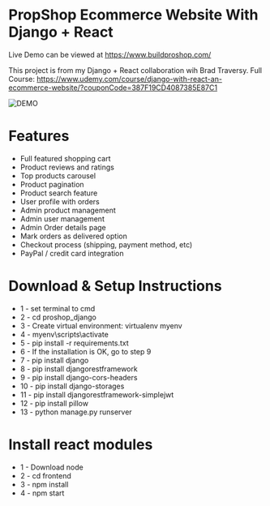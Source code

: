 # PropShop Ecommerce Website With Django + React

Live Demo can be viewed at https://www.buildproshop.com/

This project is from my Django + React collaboration wih Brad Traversy. Full Course: https://www.udemy.com/course/django-with-react-an-ecommerce-website/?couponCode=387F19CD4087385E87C1


![DEMO](../master/static/images/proshop_django_demo.png)


# Features
* Full featured shopping cart
* Product reviews and ratings
* Top products carousel
* Product pagination
* Product search feature
* User profile with orders
* Admin product management
* Admin user management
* Admin Order details page
* Mark orders as delivered option
* Checkout process (shipping, payment method, etc)
* PayPal / credit card integration


# Download & Setup Instructions

* 1 - set terminal to cmd
* 2 - cd proshop_django
* 3 - Create virtual environment: virtualenv myenv
* 4 - myenv\scripts\activate
* 5 - pip install -r requirements.txt
* 6 - If the installation is OK, go to step 9
* 7 - pip install django
* 8 - pip install djangorestframework
* 9 - pip install django-cors-headers
* 10 - pip install django-storages
* 11 - pip install djangorestframework-simplejwt
* 12 - pip install pillow
* 13 - python manage.py runserver

# Install react modules
* 1 - Download node
* 2 - cd frontend
* 3 - npm install
* 4 - npm start

